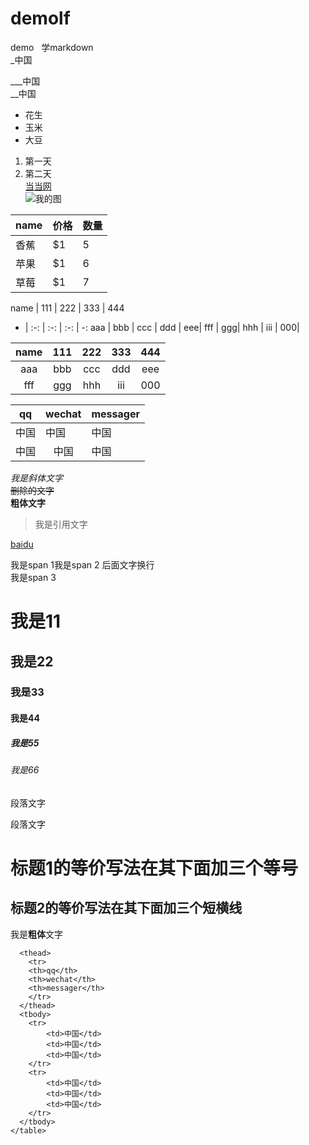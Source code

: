 # demolf
demo
&nbsp;&nbsp;学markdown  
_中国  

___中国  
__中国  
* 花生
* 玉米
* 大豆  
1. 第一天
2. 第二天  
[当当网](http://dangdang.com)  
![我的图](https://wenhui.whb.cn/u/cms/www/201912/21100442m88n.jpg)  

 

name | 价格 |  数量  
-|-|-
香蕉 | $1 | 5 |
苹果 | $1 | 6 |
草莓 | $1 | 7 |  

name | 111 | 222 | 333 | 444
- | :-: | :-: | :-: | -:
aaa | bbb | ccc | ddd | eee| 
fff | ggg| hhh | iii | 000|  


name | 111 | 222 | 333 | 444
:-: | :-: | :-: | :-: | :-:
aaa | bbb | ccc | ddd | eee| 
fff | ggg| hhh | iii | 000|  

<table>
  <thead>
    <tr>
    <th>qq</th>
    <th>wechat</th>
    <th>messager</th>
    </tr>
  </thead>
  <tbody>
    <tr>
        <td>中国</td>
        <td>中国</td>
        <td>中国</td>
    </tr>
    <tr>
        <td>中国</td>
        <td>
            <center>中国</center>
        </td>
        <td>中国</td>
    </tr>
  </tbody>
</table>
<i>我是斜体文字</i><br/>
<del>删除的文字</del>  <br/> 
<b>粗体文字</b>  
<blockquote>我是引用文字</blockquote> 
<a href="www.baidu.com">baidu</a> 

<span>我是span 1<span><span>我是span 2 后面文字换行<span><br/><span>我是span 3<span>

# 我是11
## 我是22
### 我是33 
#### 我是44 
##### 我是55
###### 我是66  

段落文字

段落文字

标题1的等价写法在其下面加三个等号
===
标题2的等价写法在其下面加三个短横线
---

我是**粗体**文字


```<table>
  <thead>
    <tr>
    <th>qq</th>
    <th>wechat</th>
    <th>messager</th>
    </tr>
  </thead>
  <tbody>
    <tr>
        <td>中国</td>
        <td>中国</td>
        <td>中国</td>
    </tr>
    <tr>
        <td>中国</td>
        <td>中国</td>
        <td>中国</td>
    </tr>
  </tbody>
</table>

